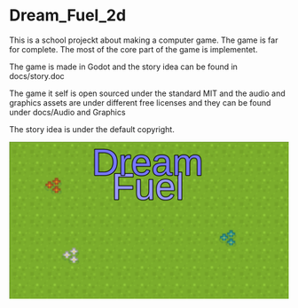 # Dream_Fuel_2d
 
This is a school projeckt about making a computer game. The game is far for complete. The most of the core part of the game is implementet.

The game is made in Godot and the story idea can be found in docs/story.doc

The game it self is open sourced under the standard MIT and the audio and graphics assets are under different free licenses and they can be found under docs/Audio and Graphics

The story idea is under the default copyright.

![Alt text](./ScreenShot.png)
